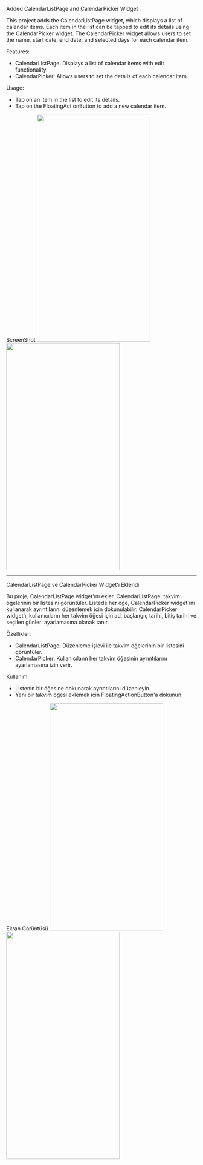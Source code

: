 
Added CalendarListPage and CalendarPicker Widget

This project adds the CalendarListPage widget, which displays a list of calendar items. Each item in the list can be tapped to edit its details using the CalendarPicker widget. The CalendarPicker widget allows users to set the name, start date, end date, and selected days for each calendar item.

Features:
- CalendarListPage: Displays a list of calendar items with edit functionality.
- CalendarPicker: Allows users to set the details of each calendar item.

Usage:
- Tap on an item in the list to edit its details.
- Tap on the FloatingActionButton to add a new calendar item.

ScreenShot
<img src="https://github.com/HaticeDilmac/calendar_crud_operations/assets/100489350/80457888-9325-43c7-9ad6-3236ec832460" width="300" height="600"> 
<img src="https://github.com/HaticeDilmac/calendar_crud_operations/assets/100489350/82627146-b473-48e4-9056-e2bdfe49cc2e" width="300" height="600">

-----------------------------------------------------------------
CalendarListPage ve CalendarPicker Widget'ı Eklendi

Bu proje, CalendarListPage widget'ını ekler. CalendarListPage, takvim öğelerinin bir listesini görüntüler. Listede her öğe, CalendarPicker widget'ını kullanarak ayrıntılarını düzenlemek için dokunulabilir. CalendarPicker widget'ı, kullanıcıların her takvim öğesi için ad, başlangıç tarihi, bitiş tarihi ve seçilen günleri ayarlamasına olanak tanır.

Özellikler:
- CalendarListPage: Düzenleme işlevi ile takvim öğelerinin bir listesini görüntüler.
- CalendarPicker: Kullanıcıların her takvim öğesinin ayrıntılarını ayarlamasına izin verir.

Kullanım:
- Listenin bir öğesine dokunarak ayrıntılarını düzenleyin.
- Yeni bir takvim öğesi eklemek için FloatingActionButton'a dokunun.
  
Ekran Görüntüsü
<img src="https://github.com/HaticeDilmac/calendar_crud_operations/assets/100489350/80457888-9325-43c7-9ad6-3236ec832460" width="300" height="600"> 
<img src="https://github.com/HaticeDilmac/calendar_crud_operations/assets/100489350/82627146-b473-48e4-9056-e2bdfe49cc2e" width="300" height="600">
